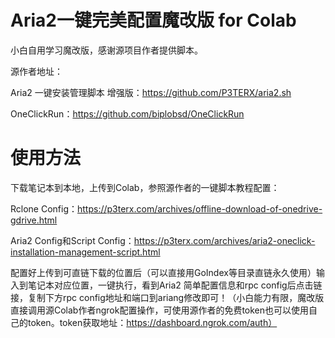 # Aria2一键完美配置魔改版 for Colab

小白自用学习魔改版，感谢源项目作者提供脚本。

源作者地址：

Aria2 一键安装管理脚本 增强版：https://github.com/P3TERX/aria2.sh

OneClickRun：https://github.com/biplobsd/OneClickRun

# 使用方法

下载笔记本到本地，上传到Colab，参照源作者的一键脚本教程配置：

Rclone Config：https://p3terx.com/archives/offline-download-of-onedrive-gdrive.html

Aria2 Config和Script Config：https://p3terx.com/archives/aria2-oneclick-installation-management-script.html

配置好上传到可直链下载的位置后（可以直接用GoIndex等目录直链永久使用）输入到笔记本对应位置，一键执行，看到Aria2 简单配置信息和rpc config后点击链接，复制下方rpc config地址和端口到ariang修改即可！（小白能力有限，魔改版直接调用源Colab作者ngrok配置操作，可使用源作者的免费token也可以使用自己的token。token获取地址：https://dashboard.ngrok.com/auth）

